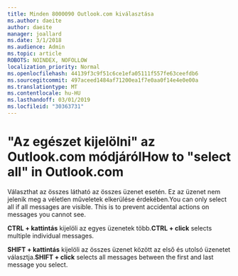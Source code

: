 ```yaml
---
title: Minden 8000090 Outlook.com kiválasztása
ms.author: daeite
author: daeite
manager: joallard
ms.date: 3/1/2018
ms.audience: Admin
ms.topic: article
ROBOTS: NOINDEX, NOFOLLOW
localization_priority: Normal
ms.openlocfilehash: 44139f3c9f51c6ce1efa05111f557fe63ceefdb6
ms.sourcegitcommit: 497aceed1484af71200ea1f7e0aa0f14e4e0e00a
ms.translationtype: MT
ms.contentlocale: hu-HU
ms.lasthandoff: 03/01/2019
ms.locfileid: "30363731"
---
```

# <a name="how-to-select-all-in-outlookcom"></a><span data-ttu-id="0e114-102">"Az egészet kijelölni" az Outlook.com módjáról</span><span class="sxs-lookup"><span data-stu-id="0e114-102">How to "select all" in Outlook.com</span></span>

<span data-ttu-id="0e114-p101">Választhat az összes látható az összes üzenet esetén. Ez az üzenet nem jelenik meg a véletlen műveletek elkerülése érdekében.</span><span class="sxs-lookup"><span data-stu-id="0e114-p101">You can only select all if all messages are visible. This is to prevent accidental actions on messages you cannot see.</span></span>

<span data-ttu-id="0e114-105">**CTRL + kattintás** kijelöli az egyes üzenetek több.</span><span class="sxs-lookup"><span data-stu-id="0e114-105">**CTRL + click** selects multiple individual messages.</span></span>

<span data-ttu-id="0e114-106">**SHIFT + kattintás** kijelöli az összes üzenet között az első és utolsó üzenetet választja.</span><span class="sxs-lookup"><span data-stu-id="0e114-106">**SHIFT + click** selects all messages between the first and last message you select.</span></span>